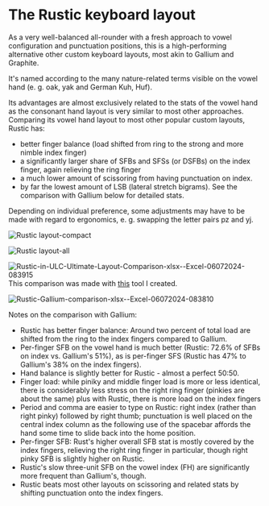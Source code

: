 # The Rustic keyboard layout
As a very well-balanced all-rounder with a fresh approach to vowel configuration and punctuation positions, this is a high-performing alternative other custom keyboard layouts, most akin to Gallium and Graphite.

It's named according to the many nature-related terms visible on the vowel hand (e. g. oak, yak and German Kuh, Huf).

Its advantages are almost exclusively related to the stats of the vowel hand as the consonant hand layout is very similar to most other approaches. Comparing its vowel hand layout to most other popular custom layouts, Rustic has:
- better finger balance (load shifted from ring to the strong and more nimble index finger)
- a significantly larger share of SFBs and SFSs (or DSFBs) on the index finger, again relieving the ring finger
- a much lower amount of scissoring from having punctuation on index.
- by far the lowest amount of LSB (lateral stretch bigrams).
See the comparison with Gallium below for detailed stats.

Depending on individual preference, some adjustments may have to be made with regard to ergonomics, e. g. swapping the letter pairs pz and yj.

![Rustic layout-compact](https://github.com/Keyhabit/Rustic-keyboard-layout/assets/56698156/5a242840-431d-4244-a894-142c70e0e9e1)

![Rustic layout-all](https://github.com/Keyhabit/Rustic-keyboard-layout/assets/56698156/92947b40-c5d7-4ff9-84c6-52da48cf8afa)

![Rustic-in-ULC-Ultimate-Layout-Comparison-xlsx--Excel-06072024-083915](https://github.com/Keyhabit/Rustic-keyboard-layout/assets/56698156/73e5c332-0b04-4ddb-ad79-6ca2afc6c064)
This comparison was made with [this](https://www.reddit.com/r/KeyboardLayouts/comments/18gut6r/detailed_comparison_of_popular_layouts_with_vowel/) tool I created.


![Rustic-Gallium-comparison-xlsx--Excel-06072024-083810](https://github.com/Keyhabit/Rustic-keyboard-layout/assets/56698156/fa002f88-39c7-4fb7-9673-07acf36b1c66)


Notes on the comparison with Gallium:
- Rustic has better finger balance: Around two percent of total load are shifted from the ring to the index fingers compared to Gallium.
- Per-finger SFB on the vowel hand is much better (Rustic: 72.6% of SFBs on index vs. Gallium's 51%), as is per-finger SFS (Rustic has 47% to Gallium's 38% on the index fingers).
- Hand balance is slightly better for Rustic - almost a perfect 50:50.
- Finger load: while piniky and middle finger load is more or less identical, there is considerably less stress on the right ring finger (pinkies are about the same) plus with Rustic, there is more load on the index fingers
- Period and comma are easier to type on Rustic: right index (rather than right pinky) followed by right thumb; punctuation is well placed on the central index column as the following use of the spacebar affords the hand some time to slide back into the home position.
- Per-finger SFB: Rust's higher overall SFB stat is mostly covered by the index fingers, relieving the right ring finger in particular, though right pinky SFB is slightly higher on Rustic.
- Rustic's slow three-unit SFB on the vowel index (FH) are significantly more frequent than Gallium's, though.
- Rustic beats most other layouts on scissoring and related stats by shifting punctuation onto the index fingers.
